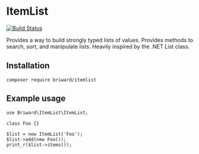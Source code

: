 ItemList
==========

[![Build Status](https://travis-ci.org/briward/itemlist.svg?branch=master)](https://travis-ci.org/briward/itemlist)

Provides a way to build strongly typed lists of values. Provides methods to search, sort, and manipulate lists. Heavily inspired by the .NET List<T> class.

Installation
------------

`composer require briward/itemlist`

Example usage
-------------

```
use Briward\ItemList\ItemList;

class Foo {}

$list = new ItemList('Foo');
$list->add(new Foo());
print_r($list->items());
```
